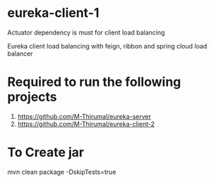 # eureka-client-1

Actuator dependency is must for client load balancing

Eureka client load balancing with feign, ribbon and spring cloud load balancer

# Required to run the following projects
1. https://github.com/M-Thirumal/eureka-server
2. https://github.com/M-Thirumal/eureka-client-2


# To Create jar
mvn clean package -DskipTests=true
